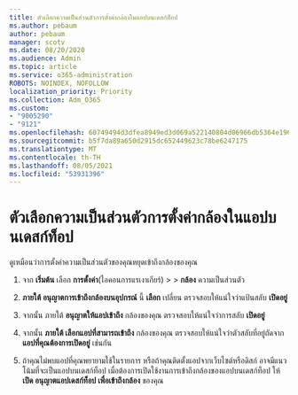 ```yaml
---
title: ตัวเลือกความเป็นส่วนตัวการตั้งค่ากล้องในแอปบนเดสก์ท็อป
ms.author: pebaum
author: pebaum
manager: scotv
ms.date: 08/20/2020
ms.audience: Admin
ms.topic: article
ms.service: o365-administration
ROBOTS: NOINDEX, NOFOLLOW
localization_priority: Priority
ms.collection: Adm_O365
ms.custom:
- "9005290"
- "9121"
ms.openlocfilehash: 60749494d3dfea8949ed3d069a522140804d06966db5364e196389ee82582197
ms.sourcegitcommit: b5f7da89a650d2915dc652449623c78be6247175
ms.translationtype: MT
ms.contentlocale: th-TH
ms.lasthandoff: 08/05/2021
ms.locfileid: "53931396"
---
```

# <a name="camera-privacy-settings-for-desktop-apps"></a>ตัวเลือกความเป็นส่วนตัวการตั้งค่ากล้องในแอปบนเดสก์ท็อป

ดูเหมือนว่าการตั้งค่าความเป็นส่วนตัวของคุณหยุดเข้าถึงกล้องของคุณ

1.  จาก **เริ่มต้น** เลือก **การตั้งค่า**(ไอคอนการแรเงาเกียร์) >  >  **กล้อง** ความเป็นส่วนตัว

2.  **ภายใต้ อนุญาตการเข้าถึงกล้องบนอุปกรณ์** นี้ **เลือก** เปลี่ยน ตรวจสอบให้แน่ใจว่าแป้นสลับ **เปิดอยู่**

3.  จากนั้น ภายใต้ **อนุญาตให้แอปเข้าถึง** กล้องของคุณ ตรวจสอบให้แน่ใจว่าการสลับ **เปิดอยู่**

4.  จากนั้น **ภายใต้ เลือกแอปที่สามารถเข้าถึง** กล้องของคุณ ตรวจสอบให้แน่ใจว่าตัวสลับที่อยู่ถัดจาก **แอปที่คุณต้องการเปิดอยู่** เช่นกัน

5.  ถ้าคุณไม่พบแอปที่คุณพยายามใช้ในรายการ หรือถ้าคุณติดตั้งแอปจากเว็บไซต์หรือดิสก์ อาจมีแนวโน้มที่จะเป็นแอปบนเดสก์ท็อป เมื่อต้องการเปิดใช้งานการเข้าถึงกล้องของแอปบนเดสก์ท็อป ให้ **เปิด อนุญาตแอปเดสก์ท็อป เพื่อเข้าถึงกล้อง** ของคุณ